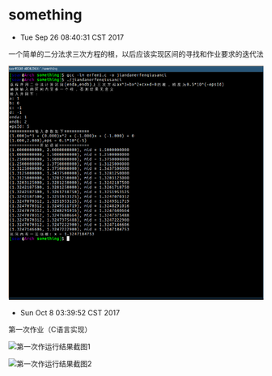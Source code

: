 # something


* Tue Sep 26 08:40:31 CST 2017

一个简单的二分法求三次方程的根，以后应该实现区间的寻找和作业要求的迭代法

![jiandanerfenqiusanci运行结果](https://github.com/ZhuBrocadeSoar/something/blob/master/pics/jiandanerfenqiusanci.png)

* Sun Oct  8 03:39:52 CST 2017

第一次作业（C语言实现）

![第一次作运行结果截图1](https://github.com/ZhuBrocadeSoar/something/blob/master/pics/064朱锦腾_第一次运行结果截图1.png)

![第一次作运行结果截图2](https://github.com/ZhuBrocadeSoar/something/blob/master/pics/064朱锦腾_第一次运行结果截图2.png)
